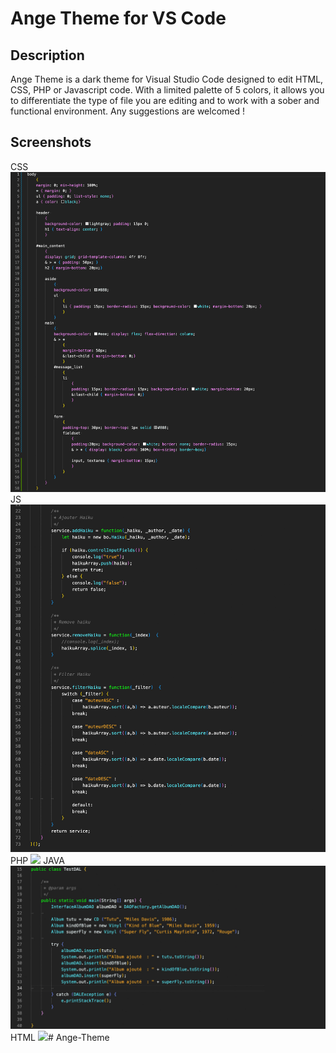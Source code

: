 # Ange Theme for VS Code

## Description
Ange Theme is a dark theme for Visual Studio Code designed to edit HTML, CSS, PHP or Javascript code. With a limited palette of 5 colors, it allows you to differentiate the type of file you are editing and to work with a sober and functional environment.
Any suggestions are welcomed !

## Screenshots
CSS
![](images/css.jpg)
JS
![](images/js.jpg)
PHP
![](images/php.jpg)
JAVA
![](images/java.jpg)
HTML
![](images/html.jpg)# Ange-Theme
